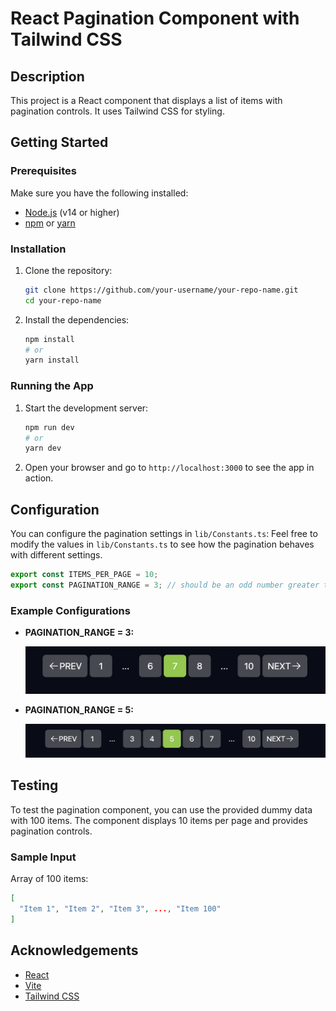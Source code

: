 # React Pagination Component with Tailwind CSS

## Description

This project is a React component that displays a list of items with pagination controls. It uses Tailwind CSS for styling.

## Getting Started

### Prerequisites

Make sure you have the following installed:

- [Node.js](https://nodejs.org/) (v14 or higher)
- [npm](https://www.npmjs.com/) or [yarn](https://yarnpkg.com/)

### Installation

1. Clone the repository:

   ```sh
   git clone https://github.com/your-username/your-repo-name.git
   cd your-repo-name
   ```

2. Install the dependencies:

   ```sh
   npm install
   # or
   yarn install
   ```

### Running the App

1. Start the development server:

   ```sh
   npm run dev
   # or
   yarn dev
   ```

2. Open your browser and go to `http://localhost:3000` to see the app in action.

## Configuration

You can configure the pagination settings in `lib/Constants.ts`:
Feel free to modify the values in `lib/Constants.ts` to see how the pagination behaves with different settings.

```typescript
export const ITEMS_PER_PAGE = 10;
export const PAGINATION_RANGE = 3; // should be an odd number greater than 1, e.g., 3 or 5
```

### Example Configurations

- **PAGINATION_RANGE = 3:**

  ![Pagination Range 3](screenshots/range3.jpg)

- **PAGINATION_RANGE = 5:**

  ![Pagination Range 5](screenshots/range5.jpg)

## Testing

To test the pagination component, you can use the provided dummy data with 100 items. The component displays 10 items per page and provides pagination controls.

### Sample Input

Array of 100 items:

```json
[
  "Item 1", "Item 2", "Item 3", ..., "Item 100"
]
```

## Acknowledgements

- [React](https://reactjs.org/)
- [Vite](https://vitejs.dev/)
- [Tailwind CSS](https://tailwindcss.com/)
